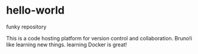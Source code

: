 # hello-world


funky repository

This is a code hosting platform for version control and collaboration.
Bruno!i like learning new things.
learning Docker is great!
